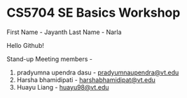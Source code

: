 # CS5704 SE Basics Workshop
First Name - Jayanth
Last Name - Narla

Hello Github!

Stand-up Meeting members - 

1. pradyumna upendra dasu - pradyumnaupendra@vt.edu
2. Harsha bhamidipati - harshabhamidipat@vt.edu
3. Huayu Liang - huayu98@vt.edu
